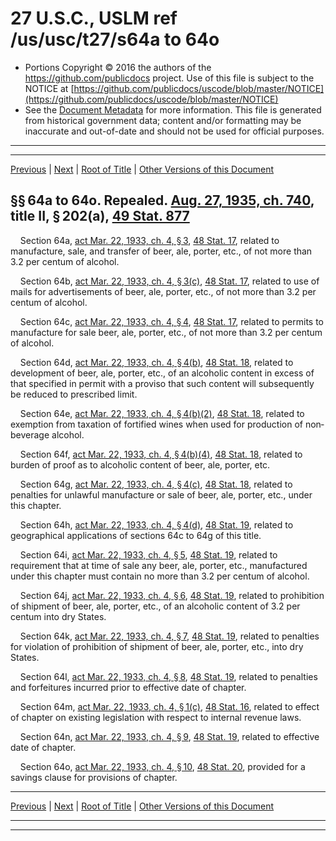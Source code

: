 ---
---

# 27 U.S.C., USLM ref /us/usc/t27/s64a to 64o

* Portions Copyright © 2016 the authors of the https://github.com/publicdocs project.
  Use of this file is subject to the NOTICE at [https://github.com/publicdocs/uscode/blob/master/NOTICE](https://github.com/publicdocs/uscode/blob/master/NOTICE)
* See the [Document Metadata](././../../../..//README.md) for more information.
  This file is generated from historical government data; content and/or formatting may be inaccurate and out-of-date and should not be used for official purposes.

----------
----------

[Previous](./../../../..//us/usc/t27/ch2A/m__us_usc_t27_ch2A.md) | [Next](./../../../..//us/usc/t27/ch2A/m__us_usc_t27_s64p.md) | [Root of Title](./../../../../) | [Other Versions of this Document](https://publicdocs.github.io/go/links?ns=uslm&ref=%2Fus%2Fusc%2Ft27%2Fs64a+to+64o)

## §§ 64a to 64o. Repealed. [Aug. 27, 1935, ch. 740][/us/act/1935-08-27/ch740], title II, § 202(a), [49 Stat. 877][/us/stat/49/877]

    Section 64a, [act Mar. 22, 1933, ch. 4, § 3][/us/act/1933-03-22/ch4/s3], [48 Stat. 17][/us/stat/48/17], related to manufacture, sale, and transfer of beer, ale, porter, etc., of not more than 3.2 per centum of alcohol.

    Section 64b, [act Mar. 22, 1933, ch. 4, § 3(c)][/us/act/1933-03-22/ch4/s3/c], [48 Stat. 17][/us/stat/48/17], related to use of mails for advertisements of beer, ale, porter, etc., of not more than 3.2 per centum of alcohol.

    Section 64c, [act Mar. 22, 1933, ch. 4, § 4][/us/act/1933-03-22/ch4/s4], [48 Stat. 17][/us/stat/48/17], related to permits to manufacture for sale beer, ale, porter, etc., of not more than 3.2 per centum of alcohol.

    Section 64d, [act Mar. 22, 1933, ch. 4, § 4(b)][/us/act/1933-03-22/ch4/s4/b], [48 Stat. 18][/us/stat/48/18], related to development of beer, ale, porter, etc., of an alcoholic content in excess of that specified in permit with a proviso that such content will subsequently be reduced to prescribed limit.

    Section 64e, [act Mar. 22, 1933, ch. 4, § 4(b)(2)][/us/act/1933-03-22/ch4/s4/b/2], [48 Stat. 18][/us/stat/48/18], related to exemption from taxation of fortified wines when used for production of non­beverage alcohol.

    Section 64f, [act Mar. 22, 1933, ch. 4, § 4(b)(4)][/us/act/1933-03-22/ch4/s4/b/4], [48 Stat. 18][/us/stat/48/18], related to burden of proof as to alcoholic content of beer, ale, porter, etc.

    Section 64g, [act Mar. 22, 1933, ch. 4, § 4(c)][/us/act/1933-03-22/ch4/s4/c], [48 Stat. 18][/us/stat/48/18], related to penalties for unlawful manufacture or sale of beer, ale, porter, etc., under this chapter.

    Section 64h, [act Mar. 22, 1933, ch. 4, § 4(d)][/us/act/1933-03-22/ch4/s4/d], [48 Stat. 19][/us/stat/48/19], related to geographical applications of sections 64c to 64g of this title.

    Section 64i, [act Mar. 22, 1933, ch. 4, § 5][/us/act/1933-03-22/ch4/s5], [48 Stat. 19][/us/stat/48/19], related to requirement that at time of sale any beer, ale, porter, etc., manufactured under this chapter must contain no more than 3.2 per centum of alcohol.

    Section 64j, [act Mar. 22, 1933, ch. 4, § 6][/us/act/1933-03-22/ch4/s6], [48 Stat. 19][/us/stat/48/19], related to prohibition of shipment of beer, ale, porter, etc., of an alcoholic content of 3.2 per centum into dry States.

    Section 64k, [act Mar. 22, 1933, ch. 4, § 7][/us/act/1933-03-22/ch4/s7], [48 Stat. 19][/us/stat/48/19], related to penalties for violation of prohibition of shipment of beer, ale, porter, etc., into dry States.

    Section 64l, [act Mar. 22, 1933, ch. 4, § 8][/us/act/1933-03-22/ch4/s8], [48 Stat. 19][/us/stat/48/19], related to penalties and forfeitures incurred prior to effective date of chapter.

    Section 64m, [act Mar. 22, 1933, ch. 4, § 1(c)][/us/act/1933-03-22/ch4/s1/c], [48 Stat. 16][/us/stat/48/16], related to effect of chapter on existing legislation with respect to internal revenue laws.

    Section 64n, [act Mar. 22, 1933, ch. 4, § 9][/us/act/1933-03-22/ch4/s9], [48 Stat. 19][/us/stat/48/19], related to effective date of chapter.

    Section 64o, [act Mar. 22, 1933, ch. 4, § 10][/us/act/1933-03-22/ch4/s10], [48 Stat. 20][/us/stat/48/20], provided for a savings clause for provisions of chapter.

----------

[Previous](./../../../..//us/usc/t27/ch2A/m__us_usc_t27_ch2A.md) | [Next](./../../../..//us/usc/t27/ch2A/m__us_usc_t27_s64p.md) | [Root of Title](./../../../../) | [Other Versions of this Document](https://publicdocs.github.io/go/links?ns=uslm&ref=%2Fus%2Fusc%2Ft27%2Fs64a+to+64o)

----------
----------

[/us/act/1935-08-27/ch740]: https://publicdocs.github.io/go/links?ns=uslm&ref=%2Fus%2Fact%2F1935-08-27%2Fch740
[/us/stat/49/877]: https://publicdocs.github.io/go/links?ns=uslm&ref=%2Fus%2Fstat%2F49%2F877
[/us/act/1933-03-22/ch4/s3]: https://publicdocs.github.io/go/links?ns=uslm&ref=%2Fus%2Fact%2F1933-03-22%2Fch4%2Fs3
[/us/stat/48/17]: https://publicdocs.github.io/go/links?ns=uslm&ref=%2Fus%2Fstat%2F48%2F17
[/us/act/1933-03-22/ch4/s3/c]: https://publicdocs.github.io/go/links?ns=uslm&ref=%2Fus%2Fact%2F1933-03-22%2Fch4%2Fs3%2Fc
[/us/stat/48/17]: https://publicdocs.github.io/go/links?ns=uslm&ref=%2Fus%2Fstat%2F48%2F17
[/us/act/1933-03-22/ch4/s4]: https://publicdocs.github.io/go/links?ns=uslm&ref=%2Fus%2Fact%2F1933-03-22%2Fch4%2Fs4
[/us/stat/48/17]: https://publicdocs.github.io/go/links?ns=uslm&ref=%2Fus%2Fstat%2F48%2F17
[/us/act/1933-03-22/ch4/s4/b]: https://publicdocs.github.io/go/links?ns=uslm&ref=%2Fus%2Fact%2F1933-03-22%2Fch4%2Fs4%2Fb
[/us/stat/48/18]: https://publicdocs.github.io/go/links?ns=uslm&ref=%2Fus%2Fstat%2F48%2F18
[/us/act/1933-03-22/ch4/s4/b/2]: https://publicdocs.github.io/go/links?ns=uslm&ref=%2Fus%2Fact%2F1933-03-22%2Fch4%2Fs4%2Fb%2F2
[/us/stat/48/18]: https://publicdocs.github.io/go/links?ns=uslm&ref=%2Fus%2Fstat%2F48%2F18
[/us/act/1933-03-22/ch4/s4/b/4]: https://publicdocs.github.io/go/links?ns=uslm&ref=%2Fus%2Fact%2F1933-03-22%2Fch4%2Fs4%2Fb%2F4
[/us/stat/48/18]: https://publicdocs.github.io/go/links?ns=uslm&ref=%2Fus%2Fstat%2F48%2F18
[/us/act/1933-03-22/ch4/s4/c]: https://publicdocs.github.io/go/links?ns=uslm&ref=%2Fus%2Fact%2F1933-03-22%2Fch4%2Fs4%2Fc
[/us/stat/48/18]: https://publicdocs.github.io/go/links?ns=uslm&ref=%2Fus%2Fstat%2F48%2F18
[/us/act/1933-03-22/ch4/s4/d]: https://publicdocs.github.io/go/links?ns=uslm&ref=%2Fus%2Fact%2F1933-03-22%2Fch4%2Fs4%2Fd
[/us/stat/48/19]: https://publicdocs.github.io/go/links?ns=uslm&ref=%2Fus%2Fstat%2F48%2F19
[/us/act/1933-03-22/ch4/s5]: https://publicdocs.github.io/go/links?ns=uslm&ref=%2Fus%2Fact%2F1933-03-22%2Fch4%2Fs5
[/us/stat/48/19]: https://publicdocs.github.io/go/links?ns=uslm&ref=%2Fus%2Fstat%2F48%2F19
[/us/act/1933-03-22/ch4/s6]: https://publicdocs.github.io/go/links?ns=uslm&ref=%2Fus%2Fact%2F1933-03-22%2Fch4%2Fs6
[/us/stat/48/19]: https://publicdocs.github.io/go/links?ns=uslm&ref=%2Fus%2Fstat%2F48%2F19
[/us/act/1933-03-22/ch4/s7]: https://publicdocs.github.io/go/links?ns=uslm&ref=%2Fus%2Fact%2F1933-03-22%2Fch4%2Fs7
[/us/stat/48/19]: https://publicdocs.github.io/go/links?ns=uslm&ref=%2Fus%2Fstat%2F48%2F19
[/us/act/1933-03-22/ch4/s8]: https://publicdocs.github.io/go/links?ns=uslm&ref=%2Fus%2Fact%2F1933-03-22%2Fch4%2Fs8
[/us/stat/48/19]: https://publicdocs.github.io/go/links?ns=uslm&ref=%2Fus%2Fstat%2F48%2F19
[/us/act/1933-03-22/ch4/s1/c]: https://publicdocs.github.io/go/links?ns=uslm&ref=%2Fus%2Fact%2F1933-03-22%2Fch4%2Fs1%2Fc
[/us/stat/48/16]: https://publicdocs.github.io/go/links?ns=uslm&ref=%2Fus%2Fstat%2F48%2F16
[/us/act/1933-03-22/ch4/s9]: https://publicdocs.github.io/go/links?ns=uslm&ref=%2Fus%2Fact%2F1933-03-22%2Fch4%2Fs9
[/us/stat/48/19]: https://publicdocs.github.io/go/links?ns=uslm&ref=%2Fus%2Fstat%2F48%2F19
[/us/act/1933-03-22/ch4/s10]: https://publicdocs.github.io/go/links?ns=uslm&ref=%2Fus%2Fact%2F1933-03-22%2Fch4%2Fs10
[/us/stat/48/20]: https://publicdocs.github.io/go/links?ns=uslm&ref=%2Fus%2Fstat%2F48%2F20


